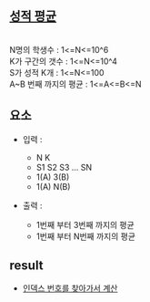 
## [성적 평균](https://softeer.ai/practice/info.do?idx=1&eid=389)

<br/> N명의 학생수 : 1<=N<=10^6
<br/> K가 구간의 갯수 : 1<=N<=10^4
<br/> S가 성적 K개 : 1<=N<=100
<br/> A~B 번째 까지의 평균 : 1<=A<=B<=N

## 요소

- 입력 : 
    * N K
    * S1 S2 S3 ... SN
    * 1(A) 3(B)
    * 1(A) N(B)

- 출력 : 
    * 1번째 부터 3번째 까지의 평균
    * 1번째 부터 N번째 까지의 평균

## result

- [인덱스 번호를 찾아가서 계산](/avgScore/avgScore.py)